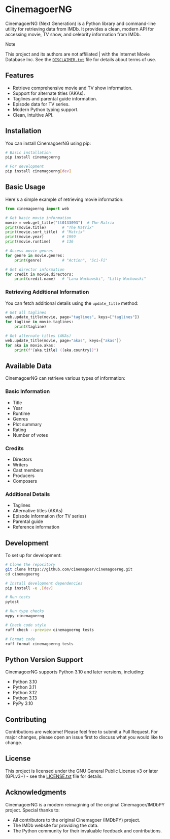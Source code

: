 # CinemagoerNG

CinemagoerNG (Next Generation) is a Python library and command-line utility
for retrieving data from IMDb.
It provides a clean, modern API for accessing movie, TV show,
and celebrity information from IMDb.

> [!Note]
> This project and its authors are not affiliated
| with the Internet Movie Database Inc.
> See the [`DISCLAIMER.txt`](https://raw.githubusercontent.com/cinemagoer/cinemagoerng/main/DISCLAIMER.txt)
> file for details about terms of use.

## Features

- Retrieve comprehensive movie and TV show information.
- Support for alternate titles (AKAs).
- Taglines and parental guide information.
- Episode data for TV series.
- Modern Python typing support.
- Clean, intuitive API.

## Installation

You can install CinemagoerNG using pip:

```bash
# Basic installation
pip install cinemagoerng

# For development
pip install cinemagoerng[dev]
```

## Basic Usage

Here's a simple example of retrieving movie information:

```python
from cinemagoerng import web

# Get basic movie information
movie = web.get_title("tt0133093")  # The Matrix
print(movie.title)       # "The Matrix"
print(movie.sort_title)  # "Matrix"
print(movie.year)        # 1999
print(movie.runtime)     # 136

# Access movie genres
for genre in movie.genres:
    print(genre)         # "Action", "Sci-Fi"

# Get director information
for credit in movie.directors:
    print(credit.name)   # "Lana Wachowski", "Lilly Wachowski"
```

### Retrieving Additional Information

You can fetch additional details using the `update_title` method:

```python
# Get all taglines
web.update_title(movie, page="taglines", keys=["taglines"])
for tagline in movie.taglines:
    print(tagline)

# Get alternate titles (AKAs)
web.update_title(movie, page="akas", keys=["akas"])
for aka in movie.akas:
    print(f"{aka.title} ({aka.country})")
```

## Available Data

CinemagoerNG can retrieve various types of information:

### Basic Information

- Title
- Year
- Runtime
- Genres
- Plot summary
- Rating
- Number of votes

### Credits

- Directors
- Writers
- Cast members
- Producers
- Composers

### Additional Details

- Taglines
- Alternative titles (AKAs)
- Episode information (for TV series)
- Parental guide
- Reference information

## Development

To set up for development:

```bash
# Clone the repository
git clone https://github.com/cinemagoer/cinemagoerng.git
cd cinemagoerng

# Install development dependencies
pip install -e .[dev]

# Run tests
pytest

# Run type checks
mypy cinemagoerng

# Check code style
ruff check --preview cinemagoerng tests

# Format code
ruff format cinemagoerng tests
```

## Python Version Support

CinemagoerNG supports Python 3.10 and later versions, including:

- Python 3.10
- Python 3.11
- Python 3.12
- Python 3.13
- PyPy 3.10

## Contributing

Contributions are welcome! Please feel free to submit a Pull Request.
For major changes, please open an issue first to discuss what you would like
to change.

## License

This project is licensed under the
GNU General Public License v3 or later (GPLv3+) - see the
[LICENSE.txt](LICENSE.txt) file for details.

## Acknowledgments

CinemagoerNG is a modern reimagining of the original Cinemagoer/IMDbPY project.
Special thanks to:

- All contributors to the original Cinemagoer (IMDbPY) project.
- The IMDb website for providing the data.
- The Python community for their invaluable feedback and contributions.
